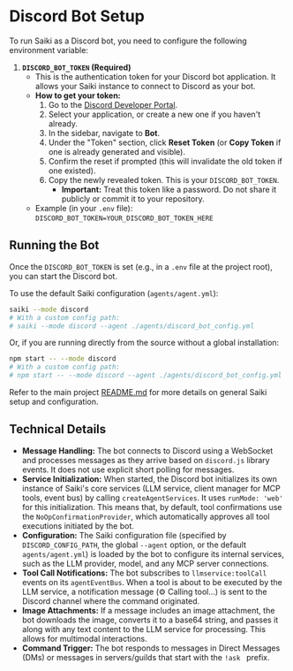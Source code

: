 # Discord Bot Setup

To run Saiki as a Discord bot, you need to configure the following environment variable:

1.  **`DISCORD_BOT_TOKEN` (Required)**
    *   This is the authentication token for your Discord bot application. It allows your Saiki instance to connect to Discord as your bot.
    *   **How to get your token:**
        1.  Go to the [Discord Developer Portal](https://discord.com/developers/applications).
        2.  Select your application, or create a new one if you haven't already.
        3.  In the sidebar, navigate to **Bot**.
        4.  Under the "Token" section, click **Reset Token** (or **Copy Token** if one is already generated and visible).
        5.  Confirm the reset if prompted (this will invalidate the old token if one existed).
        6.  Copy the newly revealed token. This is your `DISCORD_BOT_TOKEN`.
            *   **Important:** Treat this token like a password. Do not share it publicly or commit it to your repository.
    *   Example (in your `.env` file):
        `DISCORD_BOT_TOKEN=YOUR_DISCORD_BOT_TOKEN_HERE`

## Running the Bot

Once the `DISCORD_BOT_TOKEN` is set (e.g., in a `.env` file at the project root), you can start the Discord bot.

To use the default Saiki configuration (`agents/agent.yml`):
```bash
saiki --mode discord
# With a custom config path:
# saiki --mode discord --agent ./agents/discord_bot_config.yml
```

Or, if you are running directly from the source without a global installation:
```bash
npm start -- --mode discord
# With a custom config path:
# npm start -- --mode discord --agent ./agents/discord_bot_config.yml
```

Refer to the main project [README.md](../../../README.md) for more details on general Saiki setup and configuration.

## Technical Details

*   **Message Handling:** The bot connects to Discord using a WebSocket and processes messages as they arrive based on `discord.js` library events. It does not use explicit short polling for messages.
*   **Service Initialization:** When started, the Discord bot initializes its own instance of Saiki's core services (LLM service, client manager for MCP tools, event bus) by calling `createAgentServices`. It uses `runMode: 'web'` for this initialization. This means that, by default, tool confirmations use the `NoOpConfirmationProvider`, which automatically approves all tool executions initiated by the bot.
*   **Configuration:** The Saiki configuration file (specified by `DISCORD_CONFIG_PATH`, the global `--agent` option, or the default `agents/agent.yml`) is loaded by the bot to configure its internal services, such as the LLM provider, model, and any MCP server connections.
*   **Tool Call Notifications:** The bot subscribes to `llmservice:toolCall` events on its `agentEventBus`. When a tool is about to be executed by the LLM service, a notification message (⚙️ Calling tool...) is sent to the Discord channel where the command originated.
*   **Image Attachments:** If a message includes an image attachment, the bot downloads the image, converts it to a base64 string, and passes it along with any text content to the LLM service for processing. This allows for multimodal interactions.
*   **Command Trigger:** The bot responds to messages in Direct Messages (DMs) or messages in servers/guilds that start with the `!ask ` prefix. 